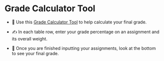 # Grade Calculator Tool

- 📑 Use this [Grade Calculator Tool](https://vincenttsengca.github.io/grade-calculator-tool/) to help calculate your final grade.

- ✍️ In each table row, enter your grade percentage on an assignment and its overall weight.

- 🔢 Once you are finished inputting your assignments, look at the bottom to see your final grade.
